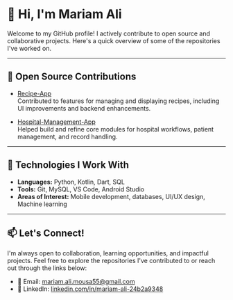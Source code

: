 # 👋 Hi, I'm Mariam Ali

Welcome to my GitHub profile! I actively contribute to open source and collaborative projects. Here's a quick overview of some of the repositories I've worked on.

---

## 🔧 Open Source Contributions

- [Recipe-App](https://github.com/Omnyanasr/Recipe-App)  
  Contributed to features for managing and displaying recipes, including UI improvements and backend enhancements.

- [Hospital-Management-App](https://github.com/Omnyanasr/Hospital-Management)  
  Helped build and refine core modules for hospital workflows, patient management, and record handling.
---

## 🚀 Technologies I Work With

- **Languages:** Python, Kotlin, Dart, SQL  
- **Tools:** Git, MySQL, VS Code, Android Studio  
- **Areas of Interest:** Mobile development, databases, UI/UX design, Machine learning

---

## 📫 Let's Connect!

I'm always open to collaboration, learning opportunities, and impactful projects. Feel free to explore the repositories I've contributed to or reach out through the links below:

- 📧 Email: mariam.ali.mousa55@gmail.com  
- 🔗 LinkedIn: [linkedin.com/in/mariam-ali-24b2a9348](https://www.linkedin.com/in/mariam-ali-24b2a9348)
